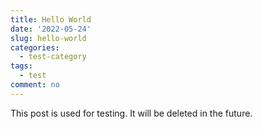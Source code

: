 ```yaml
---
title: Hello World
date: '2022-05-24'
slug: hello-world
categories:
  - test-category
tags:
  - test
comment: no
---
```


This post is used for testing. It will be deleted in the future.
